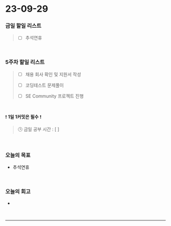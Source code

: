 # 23-09-29
### 금일 할일 리스트
> - [ ]  추석연휴



<br/>

### 5주차 할일 리스트  
> - [ ]  채용 회사 확인 및 지원서 작성
>
> - [ ]  코딩테스트 문제풀이
>
> - [ ]  SE Community 프로젝트 진행

<br/>

❗ **1일 1커밋은 필수** ❗
> 🕒 금일 공부 시간 : [  ]
  
<br/>

### 오늘의 목표
- 추석연휴

<br>

### 오늘의 회고
-


<br/>

------------  
